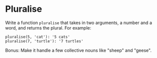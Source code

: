# Pluralise
Write a function `pluralise` that takes in two arguments, a number and a word, and returns the plural. For example:
```
pluralise(5, 'cat'): '5 cats'
pluralise(7, 'turtle'): '7 turtles'
```
Bonus: Make it handle a few collective nouns like "sheep" and "geese".
